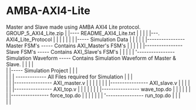# AMBA-AXI4-Lite
Master and Slave made using AMBA AXI4 Lite protocol.
GROUP_5_AXI4_Lite.zip
	|
	|---- README_AXI4_Lite.txt
	|
	|
	|
	|
	|---. AXI4_Lite_Protocol
	|	|
	|	|
	|	|
	|	|----- Simulation Data
	|	|		|
	|	|		|---------------- Master FSM's				----- Contains AXI_Master's FSM's
	|	|		|
	|	|		|---------------- Slave FSM's				----- Contains AXI_Slave's  FSM's
	|	|		|
	|	|		'---------------- Simulation Waveform		        ----- Contains Simulation Waveform of Master & Slave.
	|	| 
	|	|	
	|	|----- Simulation Project
	|	|		|	
	|	|		|						------------- All Files required for Simulation
	|	|		|							  
	|	|		|---------------- AXI_master.v 				  |
	|	|		|                                                 	  |
	|	|		|---------------- AXI_slave.v 				  |
	|	|		|							  
	|	|		|---------------- AXI_top.v 				  |
	|	|		|                                             		  |
	|	|		|---------------- wave_top.do 				  |
	|	|		|                                                         |
	|	|		|---------------- force_top.do	 			  |
	|	|		|                                                         |
	|	|		'---------------- run_top.do 				  |
	|	|							
	|	|
